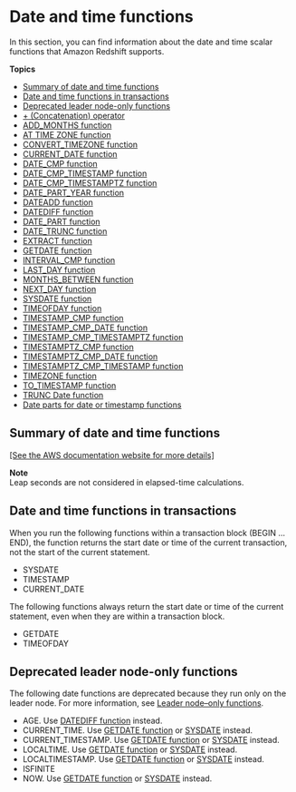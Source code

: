 # Date and time functions<a name="Date_functions_header"></a>

In this section, you can find information about the date and time scalar functions that Amazon Redshift supports\.

**Topics**
+ [Summary of date and time functions](#date-functions-summary)
+ [Date and time functions in transactions](#date-functions-transactions)
+ [Deprecated leader node\-only functions](#date-functions-deprecated)
+ [\+ \(Concatenation\) operator](r_DATE-CONCATENATE_function.md)
+ [ADD\_MONTHS function](r_ADD_MONTHS.md)
+ [AT TIME ZONE function](r_AT_TIME_ZONE.md)
+ [CONVERT\_TIMEZONE function](CONVERT_TIMEZONE.md)
+ [CURRENT\_DATE function](r_CURRENT_DATE_function.md)
+ [DATE\_CMP function](r_DATE_CMP.md)
+ [DATE\_CMP\_TIMESTAMP function](r_DATE_CMP_TIMESTAMP.md)
+ [DATE\_CMP\_TIMESTAMPTZ function](r_DATE_CMP_TIMESTAMPTZ.md)
+ [DATE\_PART\_YEAR function](r_DATE_PART_YEAR.md)
+ [DATEADD function](r_DATEADD_function.md)
+ [DATEDIFF function](r_DATEDIFF_function.md)
+ [DATE\_PART function](r_DATE_PART_function.md)
+ [DATE\_TRUNC function](r_DATE_TRUNC.md)
+ [EXTRACT function](r_EXTRACT_function.md)
+ [GETDATE function](r_GETDATE.md)
+ [INTERVAL\_CMP function](r_INTERVAL_CMP.md)
+ [LAST\_DAY function](r_LAST_DAY.md)
+ [MONTHS\_BETWEEN function](r_MONTHS_BETWEEN_function.md)
+ [NEXT\_DAY function](r_NEXT_DAY.md)
+ [SYSDATE function](r_SYSDATE.md)
+ [TIMEOFDAY function](r_TIMEOFDAY_function.md)
+ [TIMESTAMP\_CMP function](r_TIMESTAMP_CMP.md)
+ [TIMESTAMP\_CMP\_DATE function](r_TIMESTAMP_CMP_DATE.md)
+ [TIMESTAMP\_CMP\_TIMESTAMPTZ function](r_TIMESTAMP_CMP_TIMESTAMPTZ.md)
+ [TIMESTAMPTZ\_CMP function](r_TIMESTAMPTZ_CMP.md)
+ [TIMESTAMPTZ\_CMP\_DATE function](r_TIMESTAMPTZ_CMP_DATE.md)
+ [TIMESTAMPTZ\_CMP\_TIMESTAMP function](r_TIMESTAMPTZ_CMP_TIMESTAMP.md)
+ [TIMEZONE function](r_TIMEZONE.md)
+ [TO\_TIMESTAMP function](r_TO_TIMESTAMP.md)
+ [TRUNC Date function](r_TRUNC_date.md)
+ [Date parts for date or timestamp functions](r_Dateparts_for_datetime_functions.md)

## Summary of date and time functions<a name="date-functions-summary"></a>

[\[See the AWS documentation website for more details\]](http://docs.aws.amazon.com/redshift/latest/dg/Date_functions_header.html)

**Note**  
Leap seconds are not considered in elapsed\-time calculations\.

## Date and time functions in transactions<a name="date-functions-transactions"></a>

When you run the following functions within a transaction block \(BEGIN … END\), the function returns the start date or time of the current transaction, not the start of the current statement\.
+ SYSDATE
+ TIMESTAMP
+ CURRENT\_DATE

The following functions always return the start date or time of the current statement, even when they are within a transaction block\.
+ GETDATE
+ TIMEOFDAY

## Deprecated leader node\-only functions<a name="date-functions-deprecated"></a>

The following date functions are deprecated because they run only on the leader node\. For more information, see [Leader node–only functions](c_SQL_functions_leader_node_only.md)\.
+ AGE\. Use [DATEDIFF function](r_DATEDIFF_function.md) instead\.
+ CURRENT\_TIME\. Use [GETDATE function](r_GETDATE.md) or [SYSDATE](r_SYSDATE.md) instead\. 
+ CURRENT\_TIMESTAMP\. Use [GETDATE function](r_GETDATE.md) or [SYSDATE](r_SYSDATE.md) instead\.
+ LOCALTIME\. Use [GETDATE function](r_GETDATE.md) or [SYSDATE](r_SYSDATE.md) instead\.
+ LOCALTIMESTAMP\. Use [GETDATE function](r_GETDATE.md) or [SYSDATE](r_SYSDATE.md) instead\.
+ ISFINITE 
+ NOW\. Use [GETDATE function](r_GETDATE.md) or [SYSDATE](r_SYSDATE.md) instead\.